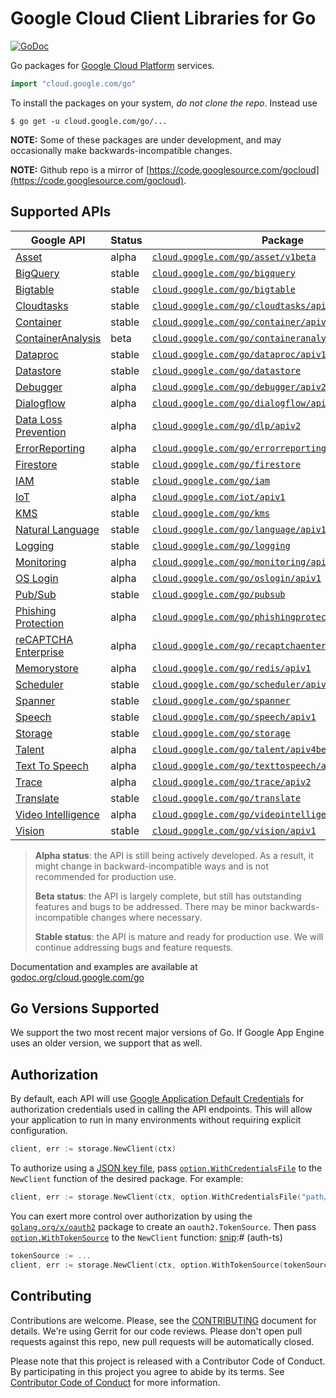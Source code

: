 # Google Cloud Client Libraries for Go

[![GoDoc](https://godoc.org/cloud.google.com/go?status.svg)](https://godoc.org/cloud.google.com/go)

Go packages for [Google Cloud Platform](https://cloud.google.com) services.

``` go
import "cloud.google.com/go"
```

To install the packages on your system, *do not clone the repo*. Instead use

```
$ go get -u cloud.google.com/go/...
```

**NOTE:** Some of these packages are under development, and may occasionally
make backwards-incompatible changes.

**NOTE:** Github repo is a mirror of [https://code.googlesource.com/gocloud](https://code.googlesource.com/gocloud).

## Supported APIs

Google API                                      | Status       | Package
------------------------------------------------|--------------|-----------------------------------------------------------
[Asset][cloud-asset]                            | alpha        | [`cloud.google.com/go/asset/v1beta`][cloud-asset-ref]
[BigQuery][cloud-bigquery]                      | stable       | [`cloud.google.com/go/bigquery`][cloud-bigquery-ref]
[Bigtable][cloud-bigtable]                      | stable       | [`cloud.google.com/go/bigtable`][cloud-bigtable-ref]
[Cloudtasks][cloud-tasks]                       | stable       | [`cloud.google.com/go/cloudtasks/apiv2`][cloud-tasks-ref]
[Container][cloud-container]                    | stable       | [`cloud.google.com/go/container/apiv1`][cloud-container-ref]
[ContainerAnalysis][cloud-containeranalysis]    | beta         | [`cloud.google.com/go/containeranalysis/apiv1beta1`][cloud-containeranalysis-ref]
[Dataproc][cloud-dataproc]                      | stable       | [`cloud.google.com/go/dataproc/apiv1`][cloud-dataproc-ref]
[Datastore][cloud-datastore]                    | stable       | [`cloud.google.com/go/datastore`][cloud-datastore-ref]
[Debugger][cloud-debugger]                      | alpha        | [`cloud.google.com/go/debugger/apiv2`][cloud-debugger-ref]
[Dialogflow][cloud-dialogflow]                  | alpha        | [`cloud.google.com/go/dialogflow/apiv2`][cloud-dialogflow-ref]
[Data Loss Prevention][cloud-dlp]               | alpha        | [`cloud.google.com/go/dlp/apiv2`][cloud-dlp-ref]
[ErrorReporting][cloud-errors]                  | alpha        | [`cloud.google.com/go/errorreporting`][cloud-errors-ref]
[Firestore][cloud-firestore]                    | stable       | [`cloud.google.com/go/firestore`][cloud-firestore-ref]
[IAM][cloud-iam]                                | stable       | [`cloud.google.com/go/iam`][cloud-iam-ref]
[IoT][cloud-iot]                                | alpha        | [`cloud.google.com/iot/apiv1`][cloud-iot-ref]
[KMS][cloud-kms]                                | stable       | [`cloud.google.com/go/kms`][cloud-kms-ref]
[Natural Language][cloud-natural-language]      | stable       | [`cloud.google.com/go/language/apiv1`][cloud-natural-language-ref]
[Logging][cloud-logging]                        | stable       | [`cloud.google.com/go/logging`][cloud-logging-ref]
[Monitoring][cloud-monitoring]                  | alpha        | [`cloud.google.com/go/monitoring/apiv3`][cloud-monitoring-ref]
[OS Login][cloud-oslogin]                       | alpha        | [`cloud.google.com/go/oslogin/apiv1`][cloud-oslogin-ref]
[Pub/Sub][cloud-pubsub]                         | stable       | [`cloud.google.com/go/pubsub`][cloud-pubsub-ref]
[Phishing Protection][cloud-phishingprotection] | alpha        | [`cloud.google.com/go/phishingprotection/apiv1betad1`][cloud-phishingprotection-ref]
[reCAPTCHA Enterprise][cloud-recaptcha]         | alpha        | [`cloud.google.com/go/recaptchaenterprise/apiv1betad1`][cloud-recaptcha-ref]
[Memorystore][cloud-memorystore]                | alpha        | [`cloud.google.com/go/redis/apiv1`][cloud-memorystore-ref]
[Scheduler][cloud-scheduler]                    | stable       | [`cloud.google.com/go/scheduler/apiv1`][cloud-scheduler-ref]
[Spanner][cloud-spanner]                        | stable       | [`cloud.google.com/go/spanner`][cloud-spanner-ref]
[Speech][cloud-speech]                          | stable       | [`cloud.google.com/go/speech/apiv1`][cloud-speech-ref]
[Storage][cloud-storage]                        | stable       | [`cloud.google.com/go/storage`][cloud-storage-ref]
[Talent][cloud-talent]                          | alpha        | [`cloud.google.com/go/talent/apiv4beta1`][cloud-talent-ref]
[Text To Speech][cloud-texttospeech]            | alpha        | [`cloud.google.com/go/texttospeech/apiv1`][cloud-texttospeech-ref]
[Trace][cloud-trace]                            | alpha        | [`cloud.google.com/go/trace/apiv2`][cloud-trace-ref]
[Translate][cloud-translate]                    | stable       | [`cloud.google.com/go/translate`][cloud-translate-ref]
[Video Intelligence][cloud-video]               | alpha        | [`cloud.google.com/go/videointelligence/apiv1beta1`][cloud-video-ref]
[Vision][cloud-vision]                          | stable       | [`cloud.google.com/go/vision/apiv1`][cloud-vision-ref]

> **Alpha status**: the API is still being actively developed. As a
> result, it might change in backward-incompatible ways and is not recommended
> for production use.
>
> **Beta status**: the API is largely complete, but still has outstanding
> features and bugs to be addressed. There may be minor backwards-incompatible
> changes where necessary.
>
> **Stable status**: the API is mature and ready for production use. We will
> continue addressing bugs and feature requests.

Documentation and examples are available at [godoc.org/cloud.google.com/go](godoc.org/cloud.google.com/go)

## Go Versions Supported

We support the two most recent major versions of Go. If Google App Engine uses
an older version, we support that as well.

## Authorization

By default, each API will use [Google Application Default Credentials](https://developers.google.com/identity/protocols/application-default-credentials)
for authorization credentials used in calling the API endpoints. This will allow your
application to run in many environments without requiring explicit configuration.

[snip]:# (auth)
```go
client, err := storage.NewClient(ctx)
```

To authorize using a
[JSON key file](https://cloud.google.com/iam/docs/managing-service-account-keys),
pass
[`option.WithCredentialsFile`](https://godoc.org/google.golang.org/api/option#WithCredentialsFile)
to the `NewClient` function of the desired package. For example:

[snip]:# (auth-JSON)
```go
client, err := storage.NewClient(ctx, option.WithCredentialsFile("path/to/keyfile.json"))
```

You can exert more control over authorization by using the
[`golang.org/x/oauth2`](https://godoc.org/golang.org/x/oauth2) package to
create an `oauth2.TokenSource`. Then pass
[`option.WithTokenSource`](https://godoc.org/google.golang.org/api/option#WithTokenSource)
to the `NewClient` function:
[snip]:# (auth-ts)
```go
tokenSource := ...
client, err := storage.NewClient(ctx, option.WithTokenSource(tokenSource))
```

## Contributing

Contributions are welcome. Please, see the
[CONTRIBUTING](https://github.com/GoogleCloudPlatform/google-cloud-go/blob/master/CONTRIBUTING.md)
document for details. We're using Gerrit for our code reviews. Please don't open pull
requests against this repo, new pull requests will be automatically closed.

Please note that this project is released with a Contributor Code of Conduct.
By participating in this project you agree to abide by its terms.
See [Contributor Code of Conduct](https://github.com/GoogleCloudPlatform/google-cloud-go/blob/master/CONTRIBUTING.md#contributor-code-of-conduct)
for more information.

[cloud-datastore]: https://cloud.google.com/datastore/
[cloud-datastore-ref]: https://godoc.org/cloud.google.com/go/datastore

[cloud-firestore]: https://cloud.google.com/firestore/
[cloud-firestore-ref]: https://godoc.org/cloud.google.com/go/firestore

[cloud-pubsub]: https://cloud.google.com/pubsub/
[cloud-pubsub-ref]: https://godoc.org/cloud.google.com/go/pubsub

[cloud-storage]: https://cloud.google.com/storage/
[cloud-storage-ref]: https://godoc.org/cloud.google.com/go/storage

[cloud-bigtable]: https://cloud.google.com/bigtable/
[cloud-bigtable-ref]: https://godoc.org/cloud.google.com/go/bigtable

[cloud-bigquery]: https://cloud.google.com/bigquery/
[cloud-bigquery-ref]: https://godoc.org/cloud.google.com/go/bigquery

[cloud-logging]: https://cloud.google.com/logging/
[cloud-logging-ref]: https://godoc.org/cloud.google.com/go/logging

[cloud-monitoring]: https://cloud.google.com/monitoring/
[cloud-monitoring-ref]: https://godoc.org/cloud.google.com/go/monitoring/apiv3

[cloud-vision]: https://cloud.google.com/vision
[cloud-vision-ref]: https://godoc.org/cloud.google.com/go/vision/apiv1

[cloud-language]: https://cloud.google.com/natural-language
[cloud-language-ref]: https://godoc.org/cloud.google.com/go/language/apiv1

[cloud-oslogin]: https://cloud.google.com/compute/docs/oslogin/rest
[cloud-oslogin-ref]: https://cloud.google.com/go/oslogin/apiv1

[cloud-speech]: https://cloud.google.com/speech
[cloud-speech-ref]: https://godoc.org/cloud.google.com/go/speech/apiv1

[cloud-spanner]: https://cloud.google.com/spanner/
[cloud-spanner-ref]: https://godoc.org/cloud.google.com/go/spanner

[cloud-translate]: https://cloud.google.com/translate
[cloud-translate-ref]: https://godoc.org/cloud.google.com/go/translate

[cloud-video]: https://cloud.google.com/video-intelligence/
[cloud-video-ref]: https://godoc.org/cloud.google.com/go/videointelligence/apiv1beta1

[cloud-errors]: https://cloud.google.com/error-reporting/
[cloud-errors-ref]: https://godoc.org/cloud.google.com/go/errorreporting

[cloud-container]: https://cloud.google.com/containers/
[cloud-container-ref]: https://godoc.org/cloud.google.com/go/container/apiv1

[cloud-debugger]: https://cloud.google.com/debugger/
[cloud-debugger-ref]: https://godoc.org/cloud.google.com/go/debugger/apiv2

[cloud-dlp]: https://cloud.google.com/dlp/
[cloud-dlp-ref]: https://godoc.org/cloud.google.com/go/dlp/apiv2beta1

[cloud-dataproc]: https://cloud.google.com/dataproc/
[cloud-dataproc-ref]: https://godoc.org/cloud.google.com/go/dataproc/apiv1

[cloud-iam]: https://cloud.google.com/iam/
[cloud-iam-ref]: https://godoc.org/cloud.google.com/go/iam

[cloud-kms]: https://cloud.google.com/kms/
[cloud-kms-ref]: https://godoc.org/cloud.google.com/go/kms/apiv1

[cloud-natural-language]: https://cloud.google.com/natural-language/
[cloud-natural-language-ref]: https://godoc.org/cloud.google.com/go/language/apiv1

[cloud-memorystore]: https://cloud.google.com/memorystore/
[cloud-memorystore-ref]: https://godoc.org/cloud.google.com/go/redis/apiv1

[cloud-texttospeech]: https://cloud.google.com/texttospeech/
[cloud-texttospeech-ref]: https://godoc.org/cloud.google.com/go/texttospeech/apiv1

[cloud-trace]: https://cloud.google.com/trace/
[cloud-trace-ref]: https://godoc.org/cloud.google.com/go/trace/apiv2

[cloud-dialogflow]: https://cloud.google.com/dialogflow-enterprise/
[cloud-dialogflow-ref]: https://godoc.org/cloud.google.com/go/dialogflow/apiv2

[cloud-containeranalysis]: https://cloud.google.com/container-registry/docs/container-analysis
[cloud-containeranalysis-ref]: https://godoc.org/cloud.google.com/go/devtools/containeranalysis/apiv1beta1

[cloud-asset]: https://cloud.google.com/security-command-center/docs/how-to-asset-inventory
[cloud-asset-ref]: https://godoc.org/cloud.google.com/go/asset/apiv1

[cloud-tasks]: https://cloud.google.com/tasks/
[cloud-tasks-ref]: https://godoc.org/cloud.google.com/go/cloudtasks/apiv2

[cloud-scheduler]: https://cloud.google.com/scheduler
[cloud-scheduler-ref]: https://godoc.org/cloud.google.com/go/scheduler/apiv1

[cloud-iot]: https://cloud.google.com/iot-core/
[cloud-iot-ref]: https://godoc.org/cloud.google.com/go/iot/apiv1

[cloud-phishingprotection]: https://cloud.google.com/phishing-protection/
[cloud-phishingprotection-ref]: https://cloud.google.com/go/phishingprotection/apiv1beta1

[cloud-recaptcha]: https://cloud.google.com/recaptcha-enterprise/
[cloud-recaptcha-ref]: https://cloud.google.com/go/recaptchaenterprise/apiv1beta1

[cloud-talent]: https://cloud.google.com/solutions/talent-solution/
[cloud-talent-ref]: https://godoc.org/cloud.google.com/go/talent/apiv4beta1
